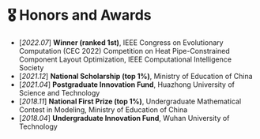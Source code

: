 # 🎖 Honors and Awards
- [*2022.07*] **Winner (ranked 1st)**, IEEE Congress on Evolutionary Computation (CEC 2022) Competition on Heat Pipe-Constrained Component Layout Optimization, IEEE Computational Intelligence Society
- [*2021.12*] **National Scholarship (top 1%)**, Ministry of Education of China
- [*2021.04*] **Postgraduate Innovation Fund**, Huazhong University of Science and Technology
- [*2018.11*] **National First Prize (top 1%)**, Undergraduate Mathematical Contest in Modeling, Ministry of Education of China
- [*2018.04*] **Undergraduate Innovation Fund**, Wuhan University of Technology
